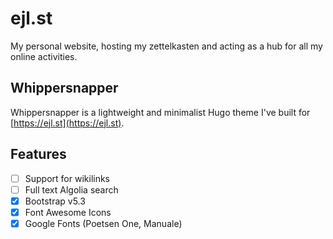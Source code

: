 # ejl.st

My personal website, hosting my zettelkasten and acting as a hub for all my online activities. 

## Whippersnapper

Whippersnapper is a lightweight and minimalist Hugo theme I've built for [https://ejl.st](https://ejl.st).

## Features

- [ ] Support for wikilinks
- [ ] Full text Algolia search
- [x] Bootstrap v5.3
- [x] Font Awesome Icons
- [x] Google Fonts (Poetsen One, Manuale)

